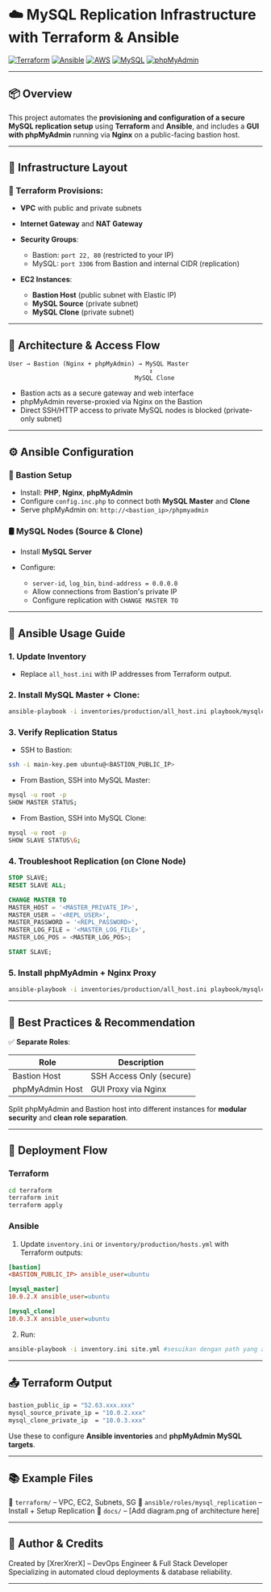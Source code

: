 <!-- @format -->

# ☁️ MySQL Replication Infrastructure with Terraform & Ansible

[![Terraform](https://img.shields.io/badge/IaC-Terraform-623CE4?logo=terraform)](https://www.terraform.io/)
[![Ansible](https://img.shields.io/badge/Config-Ansible-EE0000?logo=ansible)](https://www.ansible.com/)
[![AWS](https://img.shields.io/badge/Cloud-AWS-232F3E?logo=amazonaws)](https://aws.amazon.com/)
[![MySQL](https://img.shields.io/badge/Database-MySQL-4479A1?logo=mysql)](https://www.mysql.com/)
[![phpMyAdmin](https://img.shields.io/badge/GUI-phpMyAdmin-F47920?logo=phpmyadmin)](https://www.phpmyadmin.net/)

---

## 📦 Overview

This project automates the **provisioning and configuration of a secure MySQL replication setup** using **Terraform** and **Ansible**, and includes a **GUI with phpMyAdmin** running via **Nginx** on a public-facing bastion host.

---

## 🧱 Infrastructure Layout

### 🔧 Terraform Provisions:

- **VPC** with public and private subnets
- **Internet Gateway** and **NAT Gateway**
- **Security Groups**:

  - Bastion: `port 22, 80` (restricted to your IP)
  - MySQL: `port 3306` from Bastion and internal CIDR (replication)

- **EC2 Instances**:

  - **Bastion Host** (public subnet with Elastic IP)
  - **MySQL Source** (private subnet)
  - **MySQL Clone** (private subnet)

---

## 🔁 Architecture & Access Flow

```
User → Bastion (Nginx + phpMyAdmin) → MySQL Master
                                       ↕
                                   MySQL Clone
```

- Bastion acts as a secure gateway and web interface
- phpMyAdmin reverse-proxied via Nginx on the Bastion
- Direct SSH/HTTP access to private MySQL nodes is blocked (private-only subnet)

---

## ⚙️ Ansible Configuration

### 🔐 Bastion Setup

- Install: **PHP**, **Nginx**, **phpMyAdmin**
- Configure `config.inc.php` to connect both **MySQL Master** and **Clone**
- Serve phpMyAdmin on: `http://<bastion_ip>/phpmyadmin`

### 🛢️ MySQL Nodes (Source & Clone)

- Install **MySQL Server**
- Configure:

  - `server-id`, `log_bin`, `bind-address = 0.0.0.0`
  - Allow connections from Bastion's private IP
  - Configure replication with `CHANGE MASTER TO`

---

## 📘 Ansible Usage Guide

### 1. Update Inventory

- Replace `all_host.ini` with IP addresses from Terraform output.

### 2. Install MySQL Master + Clone:

```bash
ansible-playbook -i inventories/production/all_host.ini playbook/mysqlclone/deploy/mysql-master-clone.yaml
```

### 3. Verify Replication Status

- SSH to Bastion:

```bash
ssh -i main-key.pem ubuntu@<BASTION_PUBLIC_IP>
```

- From Bastion, SSH into MySQL Master:

```bash
mysql -u root -p
SHOW MASTER STATUS;
```

- From Bastion, SSH into MySQL Clone:

```bash
mysql -u root -p
SHOW SLAVE STATUS\G;
```

### 4. Troubleshoot Replication (on Clone Node)

```sql
STOP SLAVE;
RESET SLAVE ALL;

CHANGE MASTER TO
MASTER_HOST = '<MASTER_PRIVATE_IP>',
MASTER_USER = '<REPL_USER>',
MASTER_PASSWORD = '<REPL_PASSWORD>',
MASTER_LOG_FILE = '<MASTER_LOG_FILE>',
MASTER_LOG_POS = <MASTER_LOG_POS>;

START SLAVE;
```

### 5. Install phpMyAdmin + Nginx Proxy

```bash
ansible-playbook -i inventories/production/all_host.ini playbook/mysqlclone/deploy/php-nginx-phpmyadmin.yaml
```

---

## 🧠 Best Practices & Recommendation

✅ **Separate Roles**:

| Role            | Description              |
| --------------- | ------------------------ |
| Bastion Host    | SSH Access Only (secure) |
| phpMyAdmin Host | GUI Proxy via Nginx      |

Split phpMyAdmin and Bastion host into different instances for **modular security** and **clean role separation**.

---

## 🧪 Deployment Flow

### Terraform

```bash
cd terraform
terraform init
terraform apply
```

### Ansible

1. Update `inventory.ini` or `inventory/production/hosts.yml` with Terraform outputs:

```ini
[bastion]
<BASTION_PUBLIC_IP> ansible_user=ubuntu

[mysql_master]
10.0.2.X ansible_user=ubuntu

[mysql_clone]
10.0.3.X ansible_user=ubuntu
```

2. Run:

```bash
ansible-playbook -i inventory.ini site.yml #sesuikan dengan path yang ada
```

---

## 📤 Terraform Output

```bash
bastion_public_ip = "52.63.xxx.xxx"
mysql_source_private_ip = "10.0.2.xxx"
mysql_clone_private_ip  = "10.0.3.xxx"
```

Use these to configure **Ansible inventories** and **phpMyAdmin MySQL targets**.

---

## 📚 Example Files

📂 `terraform/` – VPC, EC2, Subnets, SG
📂 `ansible/roles/mysql_replication` – Install + Setup Replication
📂 `docs/` – \[Add diagram.png of architecture here]

---

## 🧠 Author & Credits

Created by \[XrerXrerX] – DevOps Engineer & Full Stack Developer
Specializing in automated cloud deployments & database reliability.

---
